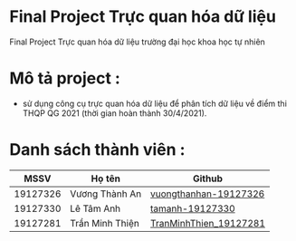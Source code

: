 # Final Project Trực quan hóa dữ liệu
Final Project Trực quan hóa dữ liệu trường đại học khoa học tự nhiên

# Mô tả project :
* sử dụng công cụ trực quan hóa dữ liệu để phân tích dữ liệu về điểm thi THQP QG 2021 (thời gian hoàn thành 30/4/2021).


# Danh sách thành viên : 
| MSSV     | Họ tên             | Github                                        |
|----------|--------------------|-----------------------------------------------|
| 19127326 | Vương Thành An | [vuongthanhan-19127326](https://github.com/vuongthanhan-19127326)         |
| 19127330 | Lê Tâm Anh       | [tamanh-19127330](https://github.com/tamanh-19127330)   |
| 19127281 | Trần Minh Thiện      | [TranMinhThien_19127281](https://github.com/MinhThien285)   |
